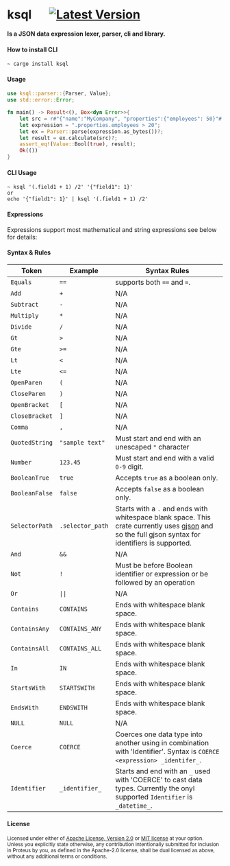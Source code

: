 # ksql &emsp; [![Latest Version]][crates.io]

[Latest Version]: https://img.shields.io/crates/v/ksql.svg
[crates.io]: https://crates.io/crates/ksql

**Is a JSON data expression lexer, parser, cli and library.**

#### How to install CLI
```shell
~ cargo install ksql
```

#### Usage
```rust
use ksql::parser::{Parser, Value};
use std::error::Error;

fn main() -> Result<(), Box<dyn Error>>{
    let src = r#"{"name":"MyCompany", "properties":{"employees": 50}"#.as_bytes();
    let expression = ".properties.employees > 20";
    let ex = Parser::parse(expression.as_bytes())?;
    let result = ex.calculate(src)?;
    assert_eq!(Value::Bool(true), result);
    Ok(())
}
```

#### CLI Usage
```shell
~ ksql '(.field1 + 1) /2' '{"field1": 1}'
or
echo '{"field1": 1}' | ksql '(.field1 + 1) /2'
```

#### Expressions
Expressions support most mathematical and string expressions see below for details:

#### Syntax & Rules

| Token           | Example                  | Syntax Rules                                                                                                                                                                              |
|-----------------|--------------------------|-------------------------------------------------------------------------------------------------------------------------------------------------------------------------------------------|
| `Equals`        | `==`                     | supports both `==` and `=`.                                                                                                                                                               |
| `Add`           | `+`                      | N/A                                                                                                                                                                                       |
| `Subtract`      | `-`                      | N/A                                                                                                                                                                                       |
| `Multiply`      | `*`                      | N/A                                                                                                                                                                                       |
| `Divide`        | `/`                      | N/A                                                                                                                                                                                       |
| `Gt`            | `>`                      | N/A                                                                                                                                                                                       |
| `Gte`           | `>=`                     | N/A                                                                                                                                                                                       |
| `Lt`            | `<`                      | N/A                                                                                                                                                                                       |
| `Lte`           | `<=`                     | N/A                                                                                                                                                                                       |
| `OpenParen`     | `(`                      | N/A                                                                                                                                                                                       |
| `CloseParen`    | `)`                      | N/A                                                                                                                                                                                       |
| `OpenBracket`   | `[`                      | N/A                                                                                                                                                                                       |
| `CloseBracket`  | `]`                      | N/A                                                                                                                                                                                       |
| `Comma`         | `,`                      | N/A                                                                                                                                                                                       |
| `QuotedString`  | `"sample text"`          | Must start and end with an unescaped `"` character                                                                                                                                        |
| `Number`        | `123.45`                 | Must start and end with a valid `0-9` digit.                                                                                                                                              |
| `BooleanTrue`   | `true`                   | Accepts `true` as a boolean only.                                                                                                                                                         |
| `BooleanFalse`  | `false`                  | Accepts `false` as a boolean only.                                                                                                                                                        |
| `SelectorPath`  | `.selector_path`         | Starts with a `.` and ends with whitespace blank space. This crate currently uses [gjson](https://github.com/tidwall/gjson.rs) and so the full gjson syntax for identifiers is supported. |
| `And`           | `&&`                     | N/A                                                                                                                                                                                       |
| `Not`           | `!`                      | Must be before Boolean identifier or expression or be followed by an operation                                                                                                            |
| `Or`            | <code>&vert;&vert;<code> | N/A                                                                                                                                                                                       |
| `Contains`      | `CONTAINS `              | Ends with whitespace blank space.                                                                                                                                                         |
| `ContainsAny`   | `CONTAINS_ANY `          | Ends with whitespace blank space.                                                                                                                                                         |
| `ContainsAll`   | `CONTAINS_ALL `          | Ends with whitespace blank space.                                                                                                                                                         |
| `In`            | `IN `                    | Ends with whitespace blank space.                                                                                                                                                         |
| `StartsWith`    | `STARTSWITH `            | Ends with whitespace blank space.                                                                                                                                                         |
| `EndsWith`      | `ENDSWITH `              | Ends with whitespace blank space.                                                                                                                                                         |
| `NULL`          | `NULL`                   | N/A                                                                                                                                                                                       |
| `Coerce`        | `COERCE`                 | Coerces one data type into another using in combination with 'Identifier'. Syntax is `COERCE <expression> _identifer_`.                                                                   |
| `Identifier`    | `_identifier_`           | Starts and end with an `_` used with 'COERCE' to cast data types. Currently the onyl supported `Identifier` is `_datetime_`.                                                              |

    
#### License

<sup>
Licensed under either of <a href="LICENSE-APACHE">Apache License, Version
2.0</a> or <a href="LICENSE-MIT">MIT license</a> at your option.
</sup>

<br>

<sub>
Unless you explicitly state otherwise, any contribution intentionally submitted
for inclusion in Proteus by you, as defined in the Apache-2.0 license, shall be
dual licensed as above, without any additional terms or conditions.
</sub>
